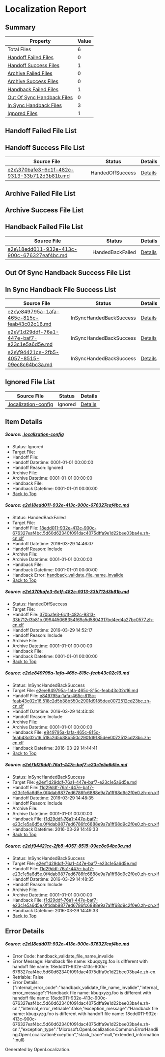 # <a name='report-top'></a> Localization Report

## Summary
 Property | Value 
 -------- | ----- 
 Total Files | 6
[ Handoff Failed Files ](#handoff-failed-list)| 0
[ Handoff Success Files ](#handoff-success-list)| 1
[ Archive Failed Files ](#archive-failed-list)| 0
[ Archive Success Files ](#archive-success-list)| 0
[ Handback Failed Files ](#handback-failed-list)| 1
[ Out Of Sync Handback Files ](#outofsync-handback-success-list)| 0
[ In Sync Handback Files ](#insync-handback-success-list)| 3
[ Ignored Files ](#ignored-list)| 1

## <a name='handoff-failed-list'></a> Handoff Failed File List

## <a name='handoff-success-list'></a> Handoff Success File List
 Source File | Status | Details 
 ----------- | ------ | ------- 
 [e2e\370bafe3-6c1f-482c-9313-33b712d3b81b.md](https://github.com/OpenLocalizationTest/oltest/blob/88ff702fe9fd6eb9752cfa84111496e15ca7f625/e2e/370bafe3-6c1f-482c-9313-33b712d3b81b.md) | HandedOffSuccess | [Details](#ceea070f353289fee69b31f070e84ad6d349a75b2)

## <a name='archive-failed-list'></a> Archive Failed File List

## <a name='archive-success-list'></a> Archive Success File List

## <a name='handback-failed-list'></a> Handback Failed File List
 Source File | Status | Details 
 ----------- | ------ | ------- 
 [e2e\18edd011-932e-413c-900c-676327eaf4bc.md](https://github.com/OpenLocalizationTest/oltest/blob/348a8ec46cdec348b42aa2c8d21aef8f46d9f5ff/e2e/18edd011-932e-413c-900c-676327eaf4bc.md) | HandedBackFailed | [Details](#d2eff146b7cadc57cb3bd921b89c7f4b519b39ea1)

## <a name='outofsync-handback-success-list'></a> Out Of Sync Handback Success File List

## <a name='insync-handback-success-list'></a> In Sync Handback File Success List
 Source File | Status | Details 
 ----------- | ------ | ------- 
 [e2e\e849795a-1afa-465c-815c-feab43c02c16.md](https://github.com/OpenLocalizationTest/oltest/blob/6555d54ce8e7a7da7bfdb88ef77f301e683712f2/e2e/e849795a-1afa-465c-815c-feab43c02c16.md) | InSyncHandedBackSuccess | [Details](#236c4e7712e62e141f9193dae4c05a8a63faa7183)
 [e2e\f1d29ddf-76a1-447e-baf7-e23c1e5a6d5e.md](https://github.com/OpenLocalizationTest/oltest/blob/791d575971f33f74498dc33eeb6909b877bb6248/e2e/f1d29ddf-76a1-447e-baf7-e23c1e5a6d5e.md) | InSyncHandedBackSuccess | [Details](#0652ef19bf198a8c872f1bb294ad7071a4a3cb7f4)
 [e2e\f94421ce-2fb5-4057-8515-09ec8c64bc3a.md](https://github.com/OpenLocalizationTest/oltest/blob/88ff702fe9fd6eb9752cfa84111496e15ca7f625/e2e/f94421ce-2fb5-4057-8515-09ec8c64bc3a.md) | InSyncHandedBackSuccess | [Details](#0652ef19bf198a8c872f1bb294ad7071a4a3cb7f5)

## <a name='ignored-list'></a> Ignored File List
 Source File | Status | Details 
 ----------- | ------ | ------- 
 [.localization-config](https://github.com/OpenLocalizationTest/oltest/blob/88ff702fe9fd6eb9752cfa84111496e15ca7f625/.localization-config) | Ignored | [Details](#66aca4b1c2f43b14ec41e0e427345df94af1d5e10)

## Item Details
##### <a name='66aca4b1c2f43b14ec41e0e427345df94af1d5e10'></a> Source: [.localization-config](https://github.com/OpenLocalizationTest/oltest/blob/88ff702fe9fd6eb9752cfa84111496e15ca7f625/.localization-config)
* Status: Ignored
* Target File: 
* Handoff File: 
* Handoff Datetime: 0001-01-01 00:00:00
* Handoff Reason: Ignored
* Archive File: 
* Archive Datetime: 0001-01-01 00:00:00
* Handback File: 
* Handback Datetime: 0001-01-01 00:00:00
* [Back to Top](#report-top)

##### <a name='d2eff146b7cadc57cb3bd921b89c7f4b519b39ea1'></a> Source: [e2e\18edd011-932e-413c-900c-676327eaf4bc.md](https://github.com/OpenLocalizationTest/oltest/blob/348a8ec46cdec348b42aa2c8d21aef8f46d9f5ff/e2e/18edd011-932e-413c-900c-676327eaf4bc.md)
* Status: HandedBackFailed
* Target File: 
* Handoff File: [18edd011-932e-413c-900c-676327eaf4bc.5d60d62340f091dac4075dffa9e1d22bee03ba4e.zh-cn.xlf](https://github.com/OpenLocalizationTestOrg/olhandoff-e2e/blob/6c210fbc66d3a0a8026cb5764e32e9d001ecb7a6/ol-handoff/OpenLocalizationTestOrg/oltest.zh-cn/ci/ht/18edd011-932e-413c-900c-676327eaf4bc.5d60d62340f091dac4075dffa9e1d22bee03ba4e.zh-cn.xlf)
* Handoff Datetime: 2016-03-29 14:46:07
* Handoff Reason: Include
* Archive File: 
* Archive Datetime: 0001-01-01 00:00:00
* Handback File: 
* Handback Datetime: 0001-01-01 00:00:00
* Handback Error: [handback_validate_file_name_invalide](#d2eff146b7cadc57cb3bd921b89c7f4b519b39ea1handback_validate_file_name_invalide)
* [Back to Top](#report-top)

##### <a name='ceea070f353289fee69b31f070e84ad6d349a75b2'></a> Source: [e2e\370bafe3-6c1f-482c-9313-33b712d3b81b.md](https://github.com/OpenLocalizationTest/oltest/blob/88ff702fe9fd6eb9752cfa84111496e15ca7f625/e2e/370bafe3-6c1f-482c-9313-33b712d3b81b.md)
* Status: HandedOffSuccess
* Target File: 
* Handoff File: [370bafe3-6c1f-482c-9313-33b712d3b81b.099445068354f69a5d5804317bd4ed4a27bc0577.zh-cn.xlf](https://github.com/OpenLocalizationTestOrg/olhandoff-e2e/blob/6d2c2dc6e5395caa0509dbcac5a5bda3082dcb26/ol-handoff/OpenLocalizationTestOrg/oltest.zh-cn/ci/ht/370bafe3-6c1f-482c-9313-33b712d3b81b.099445068354f69a5d5804317bd4ed4a27bc0577.zh-cn.xlf)
* Handoff Datetime: 2016-03-29 14:52:17
* Handoff Reason: Include
* Archive File: 
* Archive Datetime: 0001-01-01 00:00:00
* Handback File: 
* Handback Datetime: 0001-01-01 00:00:00
* [Back to Top](#report-top)

##### <a name='236c4e7712e62e141f9193dae4c05a8a63faa7183'></a> Source: [e2e\e849795a-1afa-465c-815c-feab43c02c16.md](https://github.com/OpenLocalizationTest/oltest/blob/6555d54ce8e7a7da7bfdb88ef77f301e683712f2/e2e/e849795a-1afa-465c-815c-feab43c02c16.md)
* Status: InSyncHandedBackSuccess
* Target File: [e2e\e849795a-1afa-465c-815c-feab43c02c16.md](https://github.com/OpenLocalizationTestOrg/oltest.zh-cn/blob/1cd96abc5279929f5279d09a93864ee67a25bdb2/e2e/e849795a-1afa-465c-815c-feab43c02c16.md)
* Handoff File: [e849795a-1afa-465c-815c-feab43c02c16.518c2d5b38b550c2901d9185dee0072512cd23bc.zh-cn.xlf](https://github.com/OpenLocalizationTestOrg/olhandoff-e2e/blob/187ef5c8ffe87b799e28e18cc18923d5514990b4/ol-handoff/OpenLocalizationTestOrg/oltest.zh-cn/ci/ht/e849795a-1afa-465c-815c-feab43c02c16.518c2d5b38b550c2901d9185dee0072512cd23bc.zh-cn.xlf)
* Handoff Datetime: 2016-03-29 14:43:48
* Handoff Reason: Include
* Archive File: 
* Archive Datetime: 0001-01-01 00:00:00
* Handback File: [e849795a-1afa-465c-815c-feab43c02c16.518c2d5b38b550c2901d9185dee0072512cd23bc.zh-cn.xlf](https://github.com/OpenLocalizationTestOrg/olhandback-e2e/blob/ce49bb98c2c7ec51f3d03e7a9ecc75d214f02968/ol-handback/OpenLocalizationTestOrg/oltest.zh-cn/ci/ht/e849795a-1afa-465c-815c-feab43c02c16.518c2d5b38b550c2901d9185dee0072512cd23bc.zh-cn.xlf)
* Handback Datetime: 2016-03-29 14:44:41
* [Back to Top](#report-top)

##### <a name='0652ef19bf198a8c872f1bb294ad7071a4a3cb7f4'></a> Source: [e2e\f1d29ddf-76a1-447e-baf7-e23c1e5a6d5e.md](https://github.com/OpenLocalizationTest/oltest/blob/791d575971f33f74498dc33eeb6909b877bb6248/e2e/f1d29ddf-76a1-447e-baf7-e23c1e5a6d5e.md)
* Status: InSyncHandedBackSuccess
* Target File: [e2e\f1d29ddf-76a1-447e-baf7-e23c1e5a6d5e.md](https://github.com/OpenLocalizationTestOrg/oltest.zh-cn/blob/3c4219a598a542d4de761241fd8f6fbfe8903835/e2e/f1d29ddf-76a1-447e-baf7-e23c1e5a6d5e.md)
* Handoff File: [f1d29ddf-76a1-447e-baf7-e23c1e5a6d5e.0f4dab9877ed6786fc6888e9a7a1ff68d9c2f0e0.zh-cn.xlf](https://github.com/OpenLocalizationTestOrg/olhandoff-e2e/blob/6f000686b396406535f50c5af4fb8465435860f3/ol-handoff/OpenLocalizationTestOrg/oltest.zh-cn/ci/ht/f1d29ddf-76a1-447e-baf7-e23c1e5a6d5e.0f4dab9877ed6786fc6888e9a7a1ff68d9c2f0e0.zh-cn.xlf)
* Handoff Datetime: 2016-03-29 14:48:35
* Handoff Reason: Include
* Archive File: 
* Archive Datetime: 0001-01-01 00:00:00
* Handback File: [f1d29ddf-76a1-447e-baf7-e23c1e5a6d5e.0f4dab9877ed6786fc6888e9a7a1ff68d9c2f0e0.zh-cn.xlf](https://github.com/OpenLocalizationTestOrg/olhandback-e2e/blob/8591db378475dada4ad05a0359de6e2e64352aa3/ol-handback/OpenLocalizationTestOrg/oltest.zh-cn/ci/ht/f1d29ddf-76a1-447e-baf7-e23c1e5a6d5e.0f4dab9877ed6786fc6888e9a7a1ff68d9c2f0e0.zh-cn.xlf)
* Handback Datetime: 2016-03-29 14:49:33
* [Back to Top](#report-top)

##### <a name='0652ef19bf198a8c872f1bb294ad7071a4a3cb7f5'></a> Source: [e2e\f94421ce-2fb5-4057-8515-09ec8c64bc3a.md](https://github.com/OpenLocalizationTest/oltest/blob/88ff702fe9fd6eb9752cfa84111496e15ca7f625/e2e/f94421ce-2fb5-4057-8515-09ec8c64bc3a.md)
* Status: InSyncHandedBackSuccess
* Target File: [e2e\f1d29ddf-76a1-447e-baf7-e23c1e5a6d5e.md](https://github.com/OpenLocalizationTestOrg/oltest.zh-cn/blob/3c4219a598a542d4de761241fd8f6fbfe8903835/e2e/f1d29ddf-76a1-447e-baf7-e23c1e5a6d5e.md)
* Handoff File: [f1d29ddf-76a1-447e-baf7-e23c1e5a6d5e.0f4dab9877ed6786fc6888e9a7a1ff68d9c2f0e0.zh-cn.xlf](https://github.com/OpenLocalizationTestOrg/olhandoff-e2e/blob/6f000686b396406535f50c5af4fb8465435860f3/ol-handoff/OpenLocalizationTestOrg/oltest.zh-cn/ci/ht/f1d29ddf-76a1-447e-baf7-e23c1e5a6d5e.0f4dab9877ed6786fc6888e9a7a1ff68d9c2f0e0.zh-cn.xlf)
* Handoff Datetime: 2016-03-29 14:48:35
* Handoff Reason: Include
* Archive File: 
* Archive Datetime: 0001-01-01 00:00:00
* Handback File: [f1d29ddf-76a1-447e-baf7-e23c1e5a6d5e.0f4dab9877ed6786fc6888e9a7a1ff68d9c2f0e0.zh-cn.xlf](https://github.com/OpenLocalizationTestOrg/olhandback-e2e/blob/8591db378475dada4ad05a0359de6e2e64352aa3/ol-handback/OpenLocalizationTestOrg/oltest.zh-cn/ci/ht/f1d29ddf-76a1-447e-baf7-e23c1e5a6d5e.0f4dab9877ed6786fc6888e9a7a1ff68d9c2f0e0.zh-cn.xlf)
* Handback Datetime: 2016-03-29 14:49:33
* [Back to Top](#report-top)


## Error Details
##### <a name='d2eff146b7cadc57cb3bd921b89c7f4b519b39ea1handback_validate_file_name_invalide'></a> Source: [e2e\18edd011-932e-413c-900c-676327eaf4bc.md](#d2eff146b7cadc57cb3bd921b89c7f4b519b39ea1)
* Error Code: handback_validate_file_name_invalide
* Error Message: Handback file name: kbuqxyzg.foo is different with handoff file name: 18edd011-932e-413c-900c-676327eaf4bc.5d60d62340f091dac4075dffa9e1d22bee03ba4e.zh-cn.
* Retriable: False
* Error Details: {"internal_error_code":"handback_validate_file_name_invalide","internal_error_message":"Handback file name: kbuqxyzg.foo is different with handoff file name: 18edd011-932e-413c-900c-676327eaf4bc.5d60d62340f091dac4075dffa9e1d22bee03ba4e.zh-cn.","internal_error_retriable":false,"exception_message":"Handback file name: kbuqxyzg.foo is different with handoff file name: 18edd011-932e-413c-900c-676327eaf4bc.5d60d62340f091dac4075dffa9e1d22bee03ba4e.zh-cn.","exception_type":"Microsoft.OpenLocalization.Common.ErrorHandling.OpenLocalizationException","stack_trace":null,"extended_information":null}


Generated by OpenLocalization.
